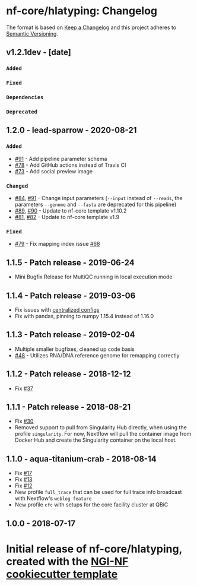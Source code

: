 # nf-core/hlatyping: Changelog

The format is based on [Keep a Changelog](https://keepachangelog.com/en/1.0.0/)
and this project adheres to [Semantic Versioning](https://semver.org/spec/v2.0.0.html).

## v1.2.1dev - [date]

### `Added`

### `Fixed`

### `Dependencies`

### `Deprecated`

## 1.2.0 - lead-sparrow - 2020-08-21

### `Added`

- [#91](https://github.com/nf-core/hlatyping/pull/91) - Add pipeline parameter schema
- [#78](https://github.com/nf-core/hlatyping/pull/78) - Add GitHub actions instead of Travis CI
- [#73](https://github.com/nf-core/hlatyping/pull/73) - Add social preview image

### `Changed`

- [#84](https://github.com/nf-core/hlatyping/pull/84), [#91](https://github.com/nf-core/hlatyping/pull/91) - Change input parameters (`--input` instead of `--reads`, the parameters `--genome` and `--fasta` are deprecated for this pipeline)
- [#89](https://github.com/nf-core/hlatyping/pull/89), [#90](https://github.com/nf-core/hlatyping/pull/90) - Update to nf-core template v1.10.2
- [#81](https://github.com/nf-core/hlatyping/pull/81), [#82](https://github.com/nf-core/hlatyping/pull/82) - Update to nf-core template v1.9

### `Fixed`

- [#79](https://github.com/nf-core/hlatyping/pull/79) - Fix mapping index issue [#68](https://github.com/nf-core/hlatyping/issues/68)

## 1.1.5 - Patch release - 2019-06-24

- Mini Bugfix Release for MultiQC running in local execution mode

## 1.1.4 - Patch release - 2019-03-06

- Fix issues with [centralized configs](https://github.com/nf-core/hlatyping/issues/51)
- Fix with pandas, pinning to numpy 1.15.4 instead of 1.16.0

## 1.1.3 - Patch release - 2019-02-04

- Multiple smaller bugfixes, cleaned up code basis
- [#48](https://github.com/nf-core/hlatyping/issues/48) - Utilizes RNA/DNA reference genome for remapping correctly

## 1.1.2 - Patch release - 2018-12-12

- Fix [#37](https://github.com/nf-core/hlatyping/issues/37)

## 1.1.1 - Patch release - 2018-08-21

- Fix [#30](https://github.com/nf-core/hlatyping/issues/30)
- Removed support to pull from Singularity Hub directly, when using the profile `singularity`. For now, Nextflow will pull the container image from Docker Hub and create the Singularity container on the local host.

## 1.1.0 - aqua-titanium-crab - 2018-08-14

- Fix [#17](https://github.com/nf-core/hlatyping/issues/17)
- Fix [#13](https://github.com/nf-core/hlatyping/issues/13)
- Fix [#12](https://github.com/nf-core/hlatyping/issues/12)
- New profile `full_trace` that can be used for full trace info broadcast with Nextflow's `weblog feature`
- New profile `cfc` with setups for the core facility cluster at QBiC

## 1.0.0 - 2018-07-17

# Initial release of nf-core/hlatyping, created with the [NGI-NF cookiecutter template](https://github.com/ewels/NGI-NFcookiecutter)
